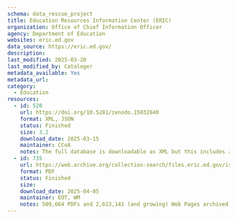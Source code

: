 ```yaml
---
schema: data_rescue_project 
title: Education Resources Information Center (ERIC)
organization: Office of Chief Information Officer
agency: Department of Education
websites: eric.ed.gov
data_source: https://eric.ed.gov/
description: 
last_modified: 2025-03-20
last_modified_by: Cataloger
metadata_available: Yes
metadata_url: 
category:
  - Education
resources:
  - id: 520
    url: https://doi.org/10.5281/zenodo.15032840
    format: XML, JSON
    status: Finished
    size: 3.2
    download_date: 2025-03-15
    maintainer: CCoA
    notes: The full database is downloadable as XML but this includes JSON versions of the records, too.
  - id: 735
    url: https://web.archive.org/collection-search/files.eric.ed.gov/iskme
    format: PDF
    status: Finished
    size: 
    download_date: 2025-04-05
    maintainer: EOT, WM
    notes: 509,664 PDFs and 2,613,141 (and growing) Web Pages archived from ERIC.
---
```

